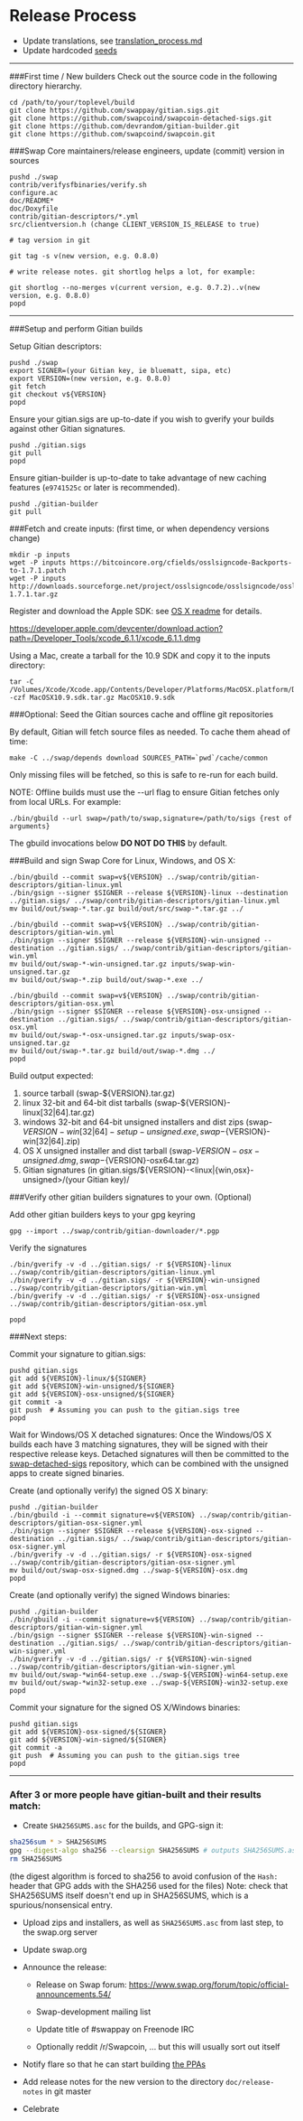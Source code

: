 Release Process
====================

* Update translations, see [translation_process.md](https://github.com/swapcoind/swapcoin/blob/master/doc/translation_process.md#syncing-with-transifex)
* Update hardcoded [seeds](/contrib/seeds)

* * *

###First time / New builders
Check out the source code in the following directory hierarchy.

	cd /path/to/your/toplevel/build
	git clone https://github.com/swappay/gitian.sigs.git
	git clone https://github.com/swapcoind/swapcoin-detached-sigs.git
	git clone https://github.com/devrandom/gitian-builder.git
	git clone https://github.com/swapcoind/swapcoin.git

###Swap Core maintainers/release engineers, update (commit) version in sources

	pushd ./swap
	contrib/verifysfbinaries/verify.sh
	configure.ac
	doc/README*
	doc/Doxyfile
	contrib/gitian-descriptors/*.yml
	src/clientversion.h (change CLIENT_VERSION_IS_RELEASE to true)

	# tag version in git

	git tag -s v(new version, e.g. 0.8.0)

	# write release notes. git shortlog helps a lot, for example:

	git shortlog --no-merges v(current version, e.g. 0.7.2)..v(new version, e.g. 0.8.0)
	popd

* * *

###Setup and perform Gitian builds

 Setup Gitian descriptors:

	pushd ./swap
	export SIGNER=(your Gitian key, ie bluematt, sipa, etc)
	export VERSION=(new version, e.g. 0.8.0)
	git fetch
	git checkout v${VERSION}
	popd

  Ensure your gitian.sigs are up-to-date if you wish to gverify your builds against other Gitian signatures.

	pushd ./gitian.sigs
	git pull
	popd

  Ensure gitian-builder is up-to-date to take advantage of new caching features (`e9741525c` or later is recommended).

	pushd ./gitian-builder
	git pull

###Fetch and create inputs: (first time, or when dependency versions change)

	mkdir -p inputs
	wget -P inputs https://bitcoincore.org/cfields/osslsigncode-Backports-to-1.7.1.patch
	wget -P inputs http://downloads.sourceforge.net/project/osslsigncode/osslsigncode/osslsigncode-1.7.1.tar.gz

 Register and download the Apple SDK: see [OS X readme](README_osx.txt) for details.

 https://developer.apple.com/devcenter/download.action?path=/Developer_Tools/xcode_6.1.1/xcode_6.1.1.dmg

 Using a Mac, create a tarball for the 10.9 SDK and copy it to the inputs directory:

	tar -C /Volumes/Xcode/Xcode.app/Contents/Developer/Platforms/MacOSX.platform/Developer/SDKs/ -czf MacOSX10.9.sdk.tar.gz MacOSX10.9.sdk

###Optional: Seed the Gitian sources cache and offline git repositories

By default, Gitian will fetch source files as needed. To cache them ahead of time:

	make -C ../swap/depends download SOURCES_PATH=`pwd`/cache/common

Only missing files will be fetched, so this is safe to re-run for each build.

NOTE: Offline builds must use the --url flag to ensure Gitian fetches only from local URLs. For example:
```
./bin/gbuild --url swap=/path/to/swap,signature=/path/to/sigs {rest of arguments}
```
The gbuild invocations below <b>DO NOT DO THIS</b> by default.

###Build and sign Swap Core for Linux, Windows, and OS X:

	./bin/gbuild --commit swap=v${VERSION} ../swap/contrib/gitian-descriptors/gitian-linux.yml
	./bin/gsign --signer $SIGNER --release ${VERSION}-linux --destination ../gitian.sigs/ ../swap/contrib/gitian-descriptors/gitian-linux.yml
	mv build/out/swap-*.tar.gz build/out/src/swap-*.tar.gz ../

	./bin/gbuild --commit swap=v${VERSION} ../swap/contrib/gitian-descriptors/gitian-win.yml
	./bin/gsign --signer $SIGNER --release ${VERSION}-win-unsigned --destination ../gitian.sigs/ ../swap/contrib/gitian-descriptors/gitian-win.yml
	mv build/out/swap-*-win-unsigned.tar.gz inputs/swap-win-unsigned.tar.gz
	mv build/out/swap-*.zip build/out/swap-*.exe ../

	./bin/gbuild --commit swap=v${VERSION} ../swap/contrib/gitian-descriptors/gitian-osx.yml
	./bin/gsign --signer $SIGNER --release ${VERSION}-osx-unsigned --destination ../gitian.sigs/ ../swap/contrib/gitian-descriptors/gitian-osx.yml
	mv build/out/swap-*-osx-unsigned.tar.gz inputs/swap-osx-unsigned.tar.gz
	mv build/out/swap-*.tar.gz build/out/swap-*.dmg ../
	popd

  Build output expected:

  1. source tarball (swap-${VERSION}.tar.gz)
  2. linux 32-bit and 64-bit dist tarballs (swap-${VERSION}-linux[32|64].tar.gz)
  3. windows 32-bit and 64-bit unsigned installers and dist zips (swap-${VERSION}-win[32|64]-setup-unsigned.exe, swap-${VERSION}-win[32|64].zip)
  4. OS X unsigned installer and dist tarball (swap-${VERSION}-osx-unsigned.dmg, swap-${VERSION}-osx64.tar.gz)
  5. Gitian signatures (in gitian.sigs/${VERSION}-<linux|{win,osx}-unsigned>/(your Gitian key)/

###Verify other gitian builders signatures to your own. (Optional)

  Add other gitian builders keys to your gpg keyring

	gpg --import ../swap/contrib/gitian-downloader/*.pgp

  Verify the signatures

	./bin/gverify -v -d ../gitian.sigs/ -r ${VERSION}-linux ../swap/contrib/gitian-descriptors/gitian-linux.yml
	./bin/gverify -v -d ../gitian.sigs/ -r ${VERSION}-win-unsigned ../swap/contrib/gitian-descriptors/gitian-win.yml
	./bin/gverify -v -d ../gitian.sigs/ -r ${VERSION}-osx-unsigned ../swap/contrib/gitian-descriptors/gitian-osx.yml

	popd

###Next steps:

Commit your signature to gitian.sigs:

	pushd gitian.sigs
	git add ${VERSION}-linux/${SIGNER}
	git add ${VERSION}-win-unsigned/${SIGNER}
	git add ${VERSION}-osx-unsigned/${SIGNER}
	git commit -a
	git push  # Assuming you can push to the gitian.sigs tree
	popd

  Wait for Windows/OS X detached signatures:
	Once the Windows/OS X builds each have 3 matching signatures, they will be signed with their respective release keys.
	Detached signatures will then be committed to the [swap-detached-sigs](https://github.com/swapcoind/swapcoin-detached-sigs) repository, which can be combined with the unsigned apps to create signed binaries.

  Create (and optionally verify) the signed OS X binary:

	pushd ./gitian-builder
	./bin/gbuild -i --commit signature=v${VERSION} ../swap/contrib/gitian-descriptors/gitian-osx-signer.yml
	./bin/gsign --signer $SIGNER --release ${VERSION}-osx-signed --destination ../gitian.sigs/ ../swap/contrib/gitian-descriptors/gitian-osx-signer.yml
	./bin/gverify -v -d ../gitian.sigs/ -r ${VERSION}-osx-signed ../swap/contrib/gitian-descriptors/gitian-osx-signer.yml
	mv build/out/swap-osx-signed.dmg ../swap-${VERSION}-osx.dmg
	popd

  Create (and optionally verify) the signed Windows binaries:

	pushd ./gitian-builder
	./bin/gbuild -i --commit signature=v${VERSION} ../swap/contrib/gitian-descriptors/gitian-win-signer.yml
	./bin/gsign --signer $SIGNER --release ${VERSION}-win-signed --destination ../gitian.sigs/ ../swap/contrib/gitian-descriptors/gitian-win-signer.yml
	./bin/gverify -v -d ../gitian.sigs/ -r ${VERSION}-win-signed ../swap/contrib/gitian-descriptors/gitian-win-signer.yml
	mv build/out/swap-*win64-setup.exe ../swap-${VERSION}-win64-setup.exe
	mv build/out/swap-*win32-setup.exe ../swap-${VERSION}-win32-setup.exe
	popd

Commit your signature for the signed OS X/Windows binaries:

	pushd gitian.sigs
	git add ${VERSION}-osx-signed/${SIGNER}
	git add ${VERSION}-win-signed/${SIGNER}
	git commit -a
	git push  # Assuming you can push to the gitian.sigs tree
	popd

-------------------------------------------------------------------------

### After 3 or more people have gitian-built and their results match:

- Create `SHA256SUMS.asc` for the builds, and GPG-sign it:
```bash
sha256sum * > SHA256SUMS
gpg --digest-algo sha256 --clearsign SHA256SUMS # outputs SHA256SUMS.asc
rm SHA256SUMS
```
(the digest algorithm is forced to sha256 to avoid confusion of the `Hash:` header that GPG adds with the SHA256 used for the files)
Note: check that SHA256SUMS itself doesn't end up in SHA256SUMS, which is a spurious/nonsensical entry.

- Upload zips and installers, as well as `SHA256SUMS.asc` from last step, to the swap.org server

- Update swap.org

- Announce the release:

  - Release on Swap forum: https://www.swap.org/forum/topic/official-announcements.54/

  - Swap-development mailing list

  - Update title of #swappay on Freenode IRC

  - Optionally reddit /r/Swapcoin, ... but this will usually sort out itself

- Notify flare so that he can start building [the PPAs](https://launchpad.net/~swap.org/+archive/ubuntu/swap)

- Add release notes for the new version to the directory `doc/release-notes` in git master

- Celebrate
